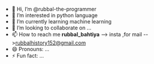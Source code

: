 - 👋 Hi, I’m @rubbal-the-programmer
- 👀 I’m interested in python language
- 🌱 I’m currently learning machine learning
- 💞️ I’m looking to collaborate on ...
- 📫 How to reach me __rubbal_bahtiya__ --> insta ,for mail -->rubbalhistory152@gmail.com
- 😄 Pronouns: ...
- ⚡ Fun fact: ...

<!---
rubbal-the-programmer/rubbal-the-programmer is a ✨ special ✨ repository because its `README.md` (this file) appears on your GitHub profile.
You can click the Preview link to take a look at your changes.
--->
